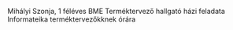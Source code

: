 Mihályi Szonja, 1 féléves BME Terméktervező hallgató házi feladata Informateika terméktervezőkknek órára
